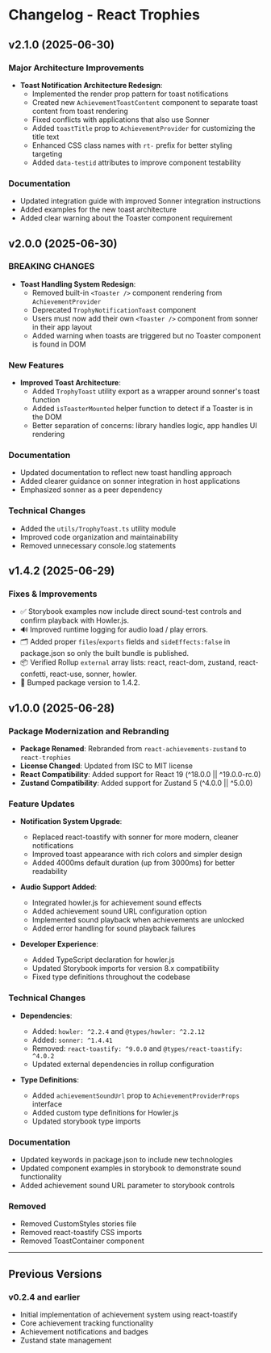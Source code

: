 # Changelog - React Trophies

## v2.1.0 (2025-06-30)

### Major Architecture Improvements

- **Toast Notification Architecture Redesign**:
  - Implemented the render prop pattern for toast notifications
  - Created new `AchievementToastContent` component to separate toast content from toast rendering
  - Fixed conflicts with applications that also use Sonner
  - Added `toastTitle` prop to `AchievementProvider` for customizing the title text
  - Enhanced CSS class names with `rt-` prefix for better styling targeting
  - Added `data-testid` attributes to improve component testability

### Documentation

- Updated integration guide with improved Sonner integration instructions
- Added examples for the new toast architecture
- Added clear warning about the Toaster component requirement

## v2.0.0 (2025-06-30)

### BREAKING CHANGES

- **Toast Handling System Redesign**:
  - Removed built-in `<Toaster />` component rendering from `AchievementProvider`
  - Deprecated `TrophyNotificationToast` component
  - Users must now add their own `<Toaster />` component from sonner in their app layout
  - Added warning when toasts are triggered but no Toaster component is found in DOM
  
### New Features

- **Improved Toast Architecture**:
  - Added `TrophyToast` utility export as a wrapper around sonner's toast function
  - Added `isToasterMounted` helper function to detect if a Toaster is in the DOM
  - Better separation of concerns: library handles logic, app handles UI rendering
  
### Documentation

- Updated documentation to reflect new toast handling approach
- Added clearer guidance on sonner integration in host applications
- Emphasized sonner as a peer dependency

### Technical Changes

- Added the `utils/TrophyToast.ts` utility module
- Improved code organization and maintainability
- Removed unnecessary console.log statements

## v1.4.2 (2025-06-29)

### Fixes & Improvements

- ✅ Storybook examples now include direct sound-test controls and confirm playback with Howler.js.
- 🔊 Improved runtime logging for audio load / play errors.
- 🗂 Added proper `files`/`exports` fields and `sideEffects:false` in package.json so only the built bundle is published.
- 📦 Verified Rollup `external` array lists: react, react-dom, zustand, react-confetti, react-use, sonner, howler.
- 🔖 Bumped package version to 1.4.2.


## v1.0.0 (2025-06-28)

### Package Modernization and Rebranding

- **Package Renamed**: Rebranded from `react-achievements-zustand` to `react-trophies`
- **License Changed**: Updated from ISC to MIT license
- **React Compatibility**: Added support for React 19 (^18.0.0 || ^19.0.0-rc.0)
- **Zustand Compatibility**: Added support for Zustand 5 (^4.0.0 || ^5.0.0)

### Feature Updates

- **Notification System Upgrade**: 
  - Replaced react-toastify with sonner for more modern, cleaner notifications
  - Improved toast appearance with rich colors and simpler design
  - Added 4000ms default duration (up from 3000ms) for better readability

- **Audio Support Added**:
  - Integrated howler.js for achievement sound effects
  - Added achievement sound URL configuration option
  - Implemented sound playback when achievements are unlocked
  - Added error handling for sound playback failures

- **Developer Experience**:
  - Added TypeScript declaration for howler.js
  - Updated Storybook imports for version 8.x compatibility
  - Fixed type definitions throughout the codebase

### Technical Changes

- **Dependencies**:
  - Added: `howler: ^2.2.4` and `@types/howler: ^2.2.12`
  - Added: `sonner: ^1.4.41`
  - Removed: `react-toastify: ^9.0.0` and `@types/react-toastify: ^4.0.2`
  - Updated external dependencies in rollup configuration

- **Type Definitions**:
  - Added `achievementSoundUrl` prop to `AchievementProviderProps` interface
  - Added custom type definitions for Howler.js
  - Updated storybook type imports

### Documentation

- Updated keywords in package.json to include new technologies
- Updated component examples in storybook to demonstrate sound functionality
- Added achievement sound URL parameter to storybook controls

### Removed

- Removed CustomStyles stories file
- Removed react-toastify CSS imports
- Removed ToastContainer component

---

## Previous Versions

### v0.2.4 and earlier

- Initial implementation of achievement system using react-toastify
- Core achievement tracking functionality
- Achievement notifications and badges
- Zustand state management
